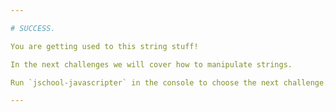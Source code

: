 ```yaml
---

# SUCCESS.

You are getting used to this string stuff!

In the next challenges we will cover how to manipulate strings.

Run `jschool-javascripter` in the console to choose the next challenge.

---
```

